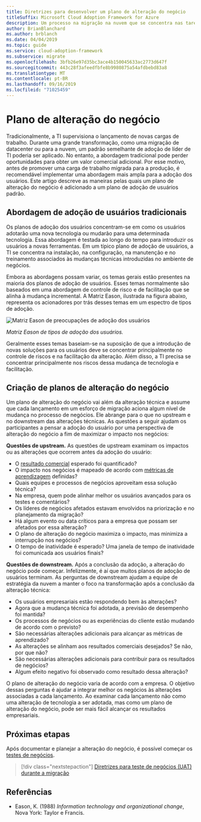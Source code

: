 ```yaml
---
title: Diretrizes para desenvolver um plano de alteração do negócio
titleSuffix: Microsoft Cloud Adoption Framework for Azure
description: Um processo na migração na nuvem que se concentra nas tarefas de migrar cargas de trabalho para a nuvem.
author: BrianBlanchard
ms.author: brblanch
ms.date: 04/04/2019
ms.topic: guide
ms.service: cloud-adoption-framework
ms.subservice: migrate
ms.openlocfilehash: 3bfb26e97d35bc3ace4b150045633ac2773d647f
ms.sourcegitcommit: 443c28f3afeedfbfe8b9980875a54afdbebd83a8
ms.translationtype: MT
ms.contentlocale: pt-BR
ms.lasthandoff: 09/16/2019
ms.locfileid: "71025459"
---
```

# <a name="business-change-plan"></a>Plano de alteração do negócio

Tradicionalmente, a TI supervisiona o lançamento de novas cargas de trabalho. Durante uma grande transformação, como uma migração de datacenter ou para a nuvem, um padrão semelhante de adoção de líder de TI poderia ser aplicado. No entanto, a abordagem tradicional pode perder oportunidades para obter um valor comercial adicional. Por esse motivo, antes de promover uma carga de trabalho migrada para a produção, é recomendável implementar uma abordagem mais ampla para a adoção dos usuários. Este artigo descreve as maneiras pelas quais um plano de alteração do negócio é adicionado a um plano de adoção de usuários padrão.

## <a name="traditional-user-adoption-approach"></a>Abordagem de adoção de usuários tradicionais

Os planos de adoção dos usuários concentram-se em como os usuários adotarão uma nova tecnologia ou mudarão para uma determinada tecnologia. Essa abordagem é testada ao longo do tempo para introduzir os usuários a novas ferramentas. Em um típico plano de adoção de usuários, a TI se concentra na instalação, na configuração, na manutenção e no treinamento associados às mudanças técnicas introduzidas no ambiente de negócios.

Embora as abordagens possam variar, os temas gerais estão presentes na maioria dos planos de adoção de usuários. Esses temas normalmente são baseados em uma abordagem de controle de risco e de facilitação que se alinha à mudança incremental. A Matriz Eason, ilustrada na figura abaixo, representa os acionadores por trás desses temas em um espectro de tipos de adoção.

![Matriz Eason de preocupações de adoção dos usuários](../../../_images/migrate/eason-matrix.jpg)

*Matriz Eason de tipos de adoção dos usuários.*

Geralmente esses temas baseiam-se na suposição de que a introdução de novas soluções para os usuários deve se concentrar principalmente no controle de riscos e na facilitação da alteração. Além disso, a TI precisa se concentrar principalmente nos riscos dessa mudança de tecnologia e facilitação.

## <a name="creating-business-change-plans"></a>Criação de planos de alteração do negócio

Um plano de alteração do negócio vai além da alteração técnica e assume que cada lançamento em um esforço de migração aciona algum nível de mudança no processo de negócios. Ele abrange para o que no upstream e no downstream das alterações técnicas. As questões a seguir ajudam os participantes a pensar a adoção do usuário por uma perspectiva de alteração do negócio a fim de maximizar o impacto nos negócios:

**Questões de upstream.** As questões de upstream examinam os impactos ou as alterações que ocorrem antes da adoção do usuário:

- O [resultado comercial](../../../strategy/business-outcomes/index.md) esperado foi quantificado?
- O impacto nos negócios é mapeado de acordo com [métricas de aprendizagem](../../../strategy/learning-metrics.md) definidas?
- Quais equipes e processos de negócios aproveitam essa solução técnica?
- Na empresa, quem pode alinhar melhor os usuários avançados para os testes e comentários?
- Os líderes de negócios afetados estavam envolvidos na priorização e no planejamento da migração?
- Há algum evento ou data críticos para a empresa que possam ser afetados por essa alteração?
- O plano de alteração do negócio maximiza o impacto, mas minimiza a interrupção nos negócios?
- O tempo de inatividade é esperado? Uma janela de tempo de inatividade foi comunicada aos usuários finais?

**Questões de downstream.** Após a conclusão da adoção, a alteração do negócio pode começar. Infelizmente, é aí que muitos planos de adoção de usuários terminam. As perguntas de downstream ajudam a equipe de estratégia da nuvem a manter o foco na transformação após a conclusão da alteração técnica:

- Os usuários empresariais estão respondendo bem às alterações?
- Agora que a mudança técnica foi adotada, a previsão de desempenho foi mantida?
- Os processos de negócios ou as experiências do cliente estão mudando de acordo com o previsto?
- São necessárias alterações adicionais para alcançar as métricas de aprendizado?
- As alterações se alinham aos resultados comerciais desejados? Se não, por que não?
- São necessárias alterações adicionais para contribuir para os resultados de negócios?
- Algum efeito negativo foi observado como resultado dessa alteração?

O plano de alteração do negócio varia de acordo com a empresa. O objetivo dessas perguntas é ajudar a integrar melhor os negócios às alterações associadas a cada lançamento. Ao examinar cada lançamento não como uma alteração de tecnologia a ser adotada, mas como um plano de alteração do negócio, pode ser mais fácil alcançar os resultados empresariais.

## <a name="next-steps"></a>Próximas etapas

Após documentar e planejar a alteração do negócio, é possível começar os [testes de negócios](./business-test.md).

> [!div class="nextstepaction"]
> [Diretrizes para teste de negócios (UAT) durante a migração](./business-test.md)

## <a name="references"></a>Referências

- Eason, K. (1988) _Information technology and organizational change_, Nova York: Taylor e Francis.
